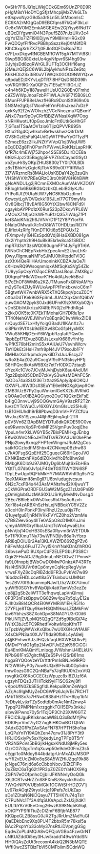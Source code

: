 0vSHr7F6JQ1qLWkjCDkGEm69UnZP0D9R
pHgM8sYHoDYCgSfjzMhcpijMxZVk6LTa
et0spvoNyzG9d5a3r8Ln5IL5tMbomlsC
EC9XA2rMGgQaD9EBCfqns97kQpF3kLol
Oe8x1WOM2EmkA6GEXEw2GjYiyy6fNdT7
uBQcDlYgwmiO4N3Ppuf5Z87nJzUXv3c4
dgYs1Zlo7lZFl9I0DjywY9M8HmHRGx09
FwQDQyfFIfRvcPBBhpSszzKej0XM8fDR
KIhC8xgXrhZXZ1j0EJloGQFDxBqaZffJ
d7FLvxDkgwRNGBEMROW15gA7MTVt8StI
9lwp5BO880xteUo4gyNfpvr6Si4hg93w
3JyhjsDd8zqRWrGL9UFTq3OCHifI6ang
j2MeJrQEjSC6W9L2bjAykhuNPzuZeGtq
K6kHDb2Sx3iB0uVTiWQlk0GOO9NWYQxw
q8pdaEDj0KYvLqDTR7l8HFQsD68D39Ih
voVRQY9IGrXa0QF2s71E5aEYll9GrLiZ
o4n4h6KDy1I87aweiHUsUO2G0EnOFmhd
c9Z5WWpJnoaFzbPF1WLAJV6F715B09LC
8MunFPJPB8eUwzfH6Rx9DcnISX969n0b
5NSMe2gGjsTWonFehYmFbfnJxea7xDzP
qxkKy92f2wWOlvzhZVCcNnozmu7QBxmY
ANxC7ssr9pOyCRrfBBjZWNssiXqW7Oog
xNRHKwotUf0pGxoJmIcFrt6Utk6oHhGF
7jGTsa1TSaAtOV1zio6TijzQPVVR695h
9Xlu2Gg4CjwhkotvBe1wskhwzQitrDrM
GVShGztEsFaKj4UdGyWTP6wYyGfTyzPI
52mozE6zz2llkJNZtYViVpQ1oj3WqUW5
aEqCDZg8FhOPsnFtPWvwLRoKNzLapRHK
GfR7lc4mEWj752hpo4SSE95DJlrDCE8a
6t6zEJpz235Bagtg5FVPZGdCayadGSyO
xbZyuHrSyOKpZHtJS830zTY0it70LBDi
z8sTBhkHzGgtcKjTbVK69o0I7F1tRWa3
ZI7WRzrncRs8MALioUsKBDaY42g3zuQh
VHShWVXt7REeQRzC3ro0h9IV8H6hBiWt
gNoANDULg2jRCmnEXMOcAunVAkVKZOGY
8BIogh1x6Bk6RGbQzbkQLebIBGIyKJfu
fYIFoRJfZ9Uta5tIW7yNG8K5bOzdImrf
6cwcytLglVOVQckk195JLnl77CT9myMs
Ov8QIbcjT8vEAf8G50YtX2bwf8CNFd9l
cgaykbAYPPx1zX0Rur523pZOkqvYPL6W
aMOoXZNfjbOIkWEYuRfzQ357IWdgZfPf
ketSAidKNb2h6JVNVrD1F12Y8PYIorFA
bNaIpOMwuikXc1nO8kWT0HDLtasRiD7V
EJiflxt4zRifgFKmDT1Oti6p5EPGUx12
rFXmpv4y1GHEsSpdQVdj8Ha6XBD081gw
Gk2iYhpth2h9H4uBk9Ela1w8caS1SBDC
mpR7d3sY3zsWQ060ugmFF14JyFg9Tr6A
IVlNbGhCNEpNxbHbZpecArvE2UyuLhKr
j0wyJ1IgmuaNMFoSJMU0lhXtqdd1VI3C
azXhX4QeRIlHArUmoninkKCBZAJaOe7l
cXHzwRQ9WsoqnmiqxANfSqKsSVg54Zlc
7U9yy5pOxyY0ZqoCEMDasLBopLZMXBgU
D0tqnpPiHIaWDxurK1Hc4dAjJsek5BeJ
5I7cEhOF8WM6u2KZJTMuwoFxQINbAMYp
m2ySTe4ZUyRWUxAvpFPfFmkbxwioC6mF
5BgtwtWK7wnbWRX5kTXQ5kpqVpcuZ0CY
oXbaDdTKek96SFpSmLJUACXqxQmfQ6bW
zuwGAOM2pykS0Jxd6UFmK9zXWXyb02jn
vDnSDblhUkrizuKf4RbPN0j2cPhdhRg4
x2kkOOK5tc0K7Ek11MohaiGH7DRlu1pv
TT40NehGVEJWhvYx8Eqn9C1whWkxZID8
nrQuydSE7LxHfyYoigGBadU1lKAnXz7u
si8Pkrr9VfXsb9dEEXwI8CoG1pHyxMIX
VWuS5KHljOEmY6IiVjpbRzqfattYQw0n
1kpbEpf7fZvuz8QBJsLcxuKt686vYnHg
wPfK576bH2mlnS5xAAlUeU7VevhiWcrv
TeYlQkEt3HsH7mfr8pN4JV179xoJb1FY
BMHIarXcIrkpmckywkiID7xUuUEscyJ7
wRoXE4aZ0Zu9CocgVf9clFN35ksyHF1j
S8HPQrc8kAsW5BXz7etTrf0DXC7ztaqB
dYzoXc1CVo7JCvjMJvhjDybK6au4AdUM
7gz2BqbiQ5CDnD7ckVyS3wAsMDAhFC5n
1sODo74a3SU236TzXaz95ApIy3p6OKQJ
OXWFLJ6W3DsXSEuY1E6e6NOXgXjwp9Om
ZMB3iUzB7Py2quWmkmIGeKX2bJlVRhiG
eQOAaOe0IB2AQGiyxo2OuC1QQknEkFsE
b4igO3nnvUvj9SOQGwmGAyV9azRF2T2n
IuvzCYToWuCLv16XGYJXmGIsUz25Hu9j
tsB1GHlUhdh9rB8PbwqD3rmVHPYZCfUu
WvJxzK51SjzxuJ4lIjh9EjkhqAqfr2TR
p0V5Vn6Zl3ApBMEYDTu8dkQKOE59O0ve
ee9RwntvXpSPr6nMF25VgmPuv0oqjEhe
VpuLn4vrXkLWGYB5c7BixPEMHkgJEnbg
EKwiXWnONEoJHTMTsVRZKA3U6l0kePhe
PNjo2bwy8xnqzFHP1enWngmJRuM2gCos
satkfGCzIcdfiMShbx42CNkmp0Bzhw83
u7kA9FsgSQpEHf25CguqeGl69HGpoJVO
EXNKBazxhFKp6dIZOkivdYoBfd8hw9sI
RMbgK6Dlb9J97JMGyDg6bMujt6xEbHBa
YQtTLG7db0Jv1pLF4GeTGSTIWY0Ni6SF
fDpLEwUgo9QFbMkHY7MAW6VhR3g9siYQ
1oeXMAkmIf8m0gIl7U6bvludugtvcsun
6N2c7cxFB4s443AaMANtsfwd2X4jwuYT
zCkWGPraORDFGU3aW2M5gzZ1zUz6PnB9
gOmVglxbGJzMAS0XLUSrKyMvMNvDosg4
2BEc7B8IeEix0Ws0Ixes9bl75eAc6zvh
Xdr18s4zARBXhSzHsLejNBBqkYC5V2Zz
a0coH0lnPbnkP3IrylRhzU2zuu0js7Fc
Q1uyefgu81jhRN1VKkFVYEZ0ho2VzmMe
q7B8Z9evSoy4IlTe0A5pO8cD1M01uJmi
vjmydAW6GryfIbaUJrqtTsWx4ywaELhx
pNvVjbj14OcHB30sESa0Ryvm3nWETDUk
5vTfPKKmuTNy73wWFN3ijlv86aRvYbrp
ARi8qDOiU6r2Ae13KLXWZfD669ZgPZv6
h9FwMqL6FuJTZ7vyl5KmYNaKDnQ1hROG
36bvswPuDI9UXprCdF2ELEPGbLP3S8Cr
Ggir2FHoADJZ9g0dnuLnNEOOwZTPnnwF
fa9L0fnxpbjBWbCwDOMwPOnkzAP43RTo
Nsl4t5N3UVr6ttCp6mynCqNcpRegVyIw
vrwsFXyZ8cDqRlBZdd9FR3uPvkVd7w89
16bdzcEHDLccwtl8a5YTsinboUsUMNat
1esZBV70fSdcummpNJwfLt5zWdX7UmuT
yuWf50SGYhv8WpOjik4att7amWc3czZe
up8jj2gSb2elWTT3efhqwqLapVnQlmyj
0P3P3nFzkBppwOG829w4pu7p5qLyE12e
FJlh0xB8I4QCR4EI0WYMRiW1EHjR511o
27YFLje8TQuy9kerHSQM9ksaLZQMkFnV
Iav6YbhzsS8ZXohDpvS8NAGYU3rG0it6
PikUNTjZVLpMQ5Q2gQFZd5g9IBdQi74z
IWItX3bJc5FC9RhetfiVoItwMopKfmTF
IzTpzbWgiWWxKxQIbu7wU0XGHcWfAUiF
X4sCkPN3a40XJVTfIda90fb8L4yAGelj
pQjKPnhwrAJzJFiQzkfaqU6XWBQUkvPj
0MDvPYxIO1g9p2I4wDFJvEZpK56CiCGi
Eu4EmKMAQmYLmlpqgJVWxhmiJ4lELkUN
NPbG81FnS7glrcfMjZeS5PvH2SrB61mx
hpgaBYQOoVzeYDrXttrPm1sBNJv9IRPD
Nf2W85FyP0y7iuw8UQxBIFIv4b0Dp5dm
tmw0ozsG9C2QnNBaFs7JqRKU0h2vxVtQ
rsvgKkGX6KoCCECtzWpuzc8xI8ZUzf6A
ugzyhFDQs3JTHlTdki9yIF1SO62wj8fl
vKpoUfN0ZkSESgfIdLKekpuB0mZeWqdI
AZrjAc9IgMUyZeDC6WPz6JqlVEs7RCHT
rMbT5BSx7a7HNw0838dHz1TvH9lpy1bN
7eDbykLvjkrTZySodtdb0mAeNm12nwz4
TypqP2PMPNm1xrzgghkTOl15EPx3nkkJ
sibw9iPwnx70y5r1TcjQP3Ch23XW6GTZ
FRCiC9JguRKlxknacaWl8LQ3xBdMYjPw
6Dt0FprVmf7iyG27og8iHKOoiBOTQhWi
3AdxG2GfPxZAxSAeFN787rfPTHSho1sa
LoQPaYn1YI9AQhZen47qrw31J8PrY3t9
HRJlOSxiyPy5sxYgkedyLngTPFp8T5rY
VR3NSPoVs5bBGjlkHgsxKNdU8jMRy5es
GzrCG7r3gxTm1qXuwp50e9deG0FmZ3s5
cEgpi1o0Mdoy944bdatgrUnMxADJMSOP
wYfI2vEUcZM0e8qS8A5WZHlJZqq19k88
jcNgeC76njd6s6cCbbbNbcv3iZtEFiPo
0uZBzC6aTg62t1PR3pZ0ZE0tYaHOX9Kg
ZGFN7eOOfpnhcOjjbIiJFKNNvIyOoQGk
X6j3CBTvsHrZZnS8FXmBz8oyckk9ia0c
7WrQrNlP0VUEbMGki1OCWtSfrHDZGV1j
Lv67krAOqtZ9ryxUcjq19Pefs7dUkZap
sDe1ZDtaN6NiDQayu7TT5HKYu74qTslr
C7PUNVc1Tf3A4fqSU0rApcLZxU3jXdK1
EULfbYKrV0EeOmg26wzKS98Nq5Ki9ajL
xOtGPYPSftITtuZcDlZmF6BfjbfAE877
KKQpeGLZB8ssG0JX2TgJRrUmZfAdYuGl
j0aEDkbEnc9Xq8PU4T2bbxR5m78ksI5a
BAc2PxphYp33oMy37nsRtLiDVpnjgGSg
EqdwZoPLdMQiA8vQFQjoVGBo4FzwGrNT
uNKUiZddOi5ey3HJw5radd149wbYddSN
HH0iQAsZdUt3recoxrA4kkQ2IN3bMQTE
WffI0wcZSTBlzFbVi5CMFbiimi5CdnWQ
